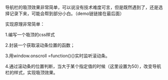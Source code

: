 导航栏的吸顶效果非常简单，可以说没有技术难度可言，但是既然遇到了，还是选择记录下来，可能会帮到部分小白。（demo链链接在最后面）

实现原理非常简单：

1.编写一个吸顶的css样式

2.封装一个获取滚动条位置的函数；

3.用window.onscroll =function(){}实时监听滚动条。

4.通过滚动条的位置判断，当大于某个指定值的时候（这里设置为50），改变导航栏的样式，实现吸顶效果。



